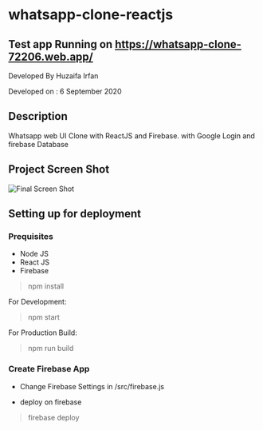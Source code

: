 # whatsapp-clone-reactjs


## Test app Running on https://whatsapp-clone-72206.web.app/


Developed By Huzaifa Irfan


Developed on : 6 September 2020


## Description

Whatsapp web UI Clone with ReactJS and Firebase. with Google Login and firebase Database


## Project Screen Shot

![Final Screen Shot](/public/whatsapp-clone.png)




## Setting up for deployment

### Prequisites
- Node JS
- React JS
- Firebase

> npm install

For Development:

> npm start

For Production Build:

> npm run build

### Create Firebase App

- Change Firebase Settings in /src/firebase.js

- deploy on firebase

 > firebase deploy















